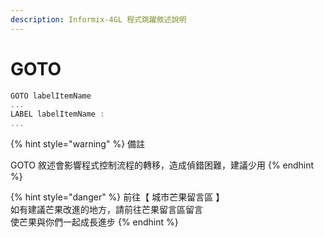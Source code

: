 ```yaml
---
description: Informix-4GL 程式跳躍敘述說明
---
```


# GOTO

```objectivec
GOTO labelItemName
...
LABEL labelItemName :
...
```

{% hint style="warning" %}
備註

GOTO  敘述會影響程式控制流程的轉移，造成偵錯困難，建議少用
{% endhint %}

{% hint style="danger" %}
前往【 城市芒果留言區 】  
如有建議芒果改進的地方，請前往芒果留言區留言  
使芒果與你們一起成長進步
{% endhint %}

